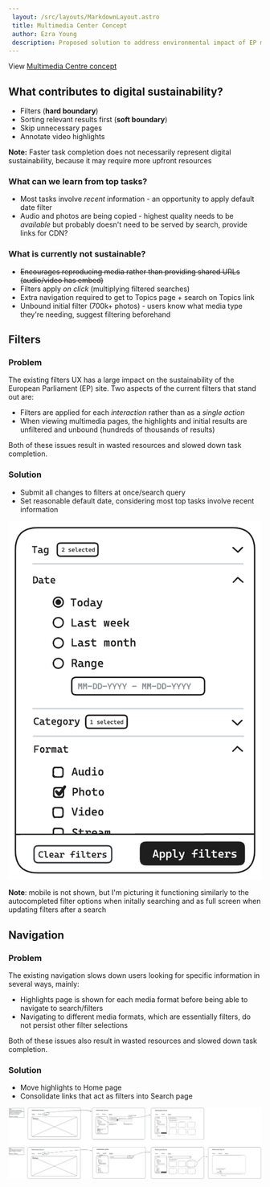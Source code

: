 ```yaml
---
 layout: /src/layouts/MarkdownLayout.astro
 title: Multimedia Center Concept
 author: Ezra Young
 description: Proposed solution to address environmental impact of EP multimedia center
---
```


View [Multimedia Centre concept](https://excalidraw.com/#json=4WlobPNG4meVHVc7IDCRH,4v_woZHgknrwTYQW0z3Q_Q)

## What contributes to digital sustainability?

- Filters (**hard boundary**)
- Sorting relevant results first (**soft boundary**)
- Skip unnecessary pages
- Annotate video highlights

**Note:** Faster task completion does not necessarily represent digital sustainability, because it may require more upfront resources

### What can we learn from top tasks?

- Most tasks involve _recent_ information - an opportunity to apply default date filter
- Audio and photos are being copied - highest quality needs to be _available_ but probably doesn't need to be served by search, provide links for CDN?

### What is currently not sustainable?

- ~~Encourages reproducing media rather than providing shared URLs (audio/video has embed)~~
- Filters apply _on click_ (multiplying filtered searches)
- Extra navigation required to get to Topics page + search on Topics link
- Unbound initial filter (700k+ photos) - users know what media type they're needing, suggest filtering beforehand

## Filters

### Problem

The existing filters UX has a large impact on the sustainability of the European Parliament (EP) site. Two aspects of the current filters that stand out are:

- Filters are applied for each _interaction_ rather than as a _single action_
- When viewing multimedia pages, the highlights and initial results are unfiltered and unbound (hundreds of thousands of results)

Both of these issues result in wasted resources and slowed down task completion.

### Solution

- Submit all changes to filters at once/search query
- Set reasonable default date, considering most top tasks involve recent information

![concept of filter](filter.png)

**Note**: mobile is not shown, but I'm picturing it functioning similarly to the autocompleted filter options when initally searching and as full screen when updating filters after a search

## Navigation

### Problem

The existing navigation slows down users looking for specific information in several ways, mainly:

- Highlights page is shown for each media format before being able to navigate to search/filters
- Navigating to different media formats, which are essentially filters, do not persist other filter selections

Both of these issues also result in wasted resources and slowed down task completion.

### Solution

- Move highlights to Home page
- Consolidate links that act as filters into Search page

![concept of top-task flows](flows.png)
